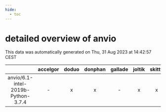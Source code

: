 ```yaml
---
hide:
  - toc
---
```


detailed overview of anvio
==========================


This data was automatically generated on Thu, 31 Aug 2023 at 14:42:57 CEST  

| |accelgor|doduo|donphan|gallade|joltik|skitty|swalot|victini|
| :---: | :---: | :---: | :---: | :---: | :---: | :---: | :---: | :---: |
|anvio/6.1-intel-2019b-Python-3.7.4|-|x|x|-|x|x|-|x|
